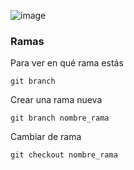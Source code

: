 ![image](https://user-images.githubusercontent.com/67286095/140606996-208a61a8-f002-42e4-82d5-048943e16382.png)
### Ramas
Para ver en qué rama estás

```
git branch
```
Crear una rama nueva

```
git branch nombre_rama
```

Cambiar de rama

```
git checkout nombre_rama
```
